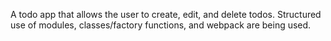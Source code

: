 A todo app that allows the user to create, edit, and delete todos. Structured use of modules, classes/factory functions, and webpack are being used.